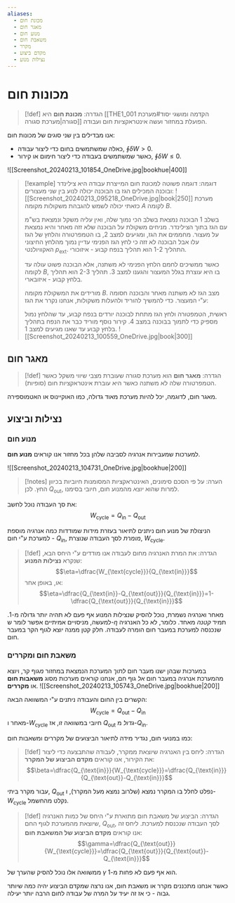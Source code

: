 ```yaml
---
aliases:
  - מכונת חום
  - מאגר חום
  - מנוע חום
  - משאבת חום
  - מקרר
  - מקדם ביצוע
  - נצילות מנוע
---
```


# מכונות חום
>[!def] הגדרה: 
 >**מכונת חום** היא [[THE1_001 הקדמה ומושגי יסוד#מערכת סגורה|מערכת סגורה]] הפועלת במחזור ועשה אינטראקציות חום ועבודה.

 אנו מבדילים בין שני סוגים של מכונות חום:
 - כאלה שמשתמשים בחום כדי ליצור עבודה, $\oint\delta W>0$.
 - כאשר שמשתמשים בעבודה כדי ליצור חימום או קירור, $\oint\delta W\leq 0$.

![[Screenshot_20240213_101854_OneDrive.jpg|bookhue|400]]
>[!example] דוגמה: 
 >דוגמה פשוטה למכונת חום המייצרת עבודה היא צילינדר ובוכנה המכילים הגז בו הבוכנה יכולה לנוע בין שני מעצורים:
 >![[Screenshot_20240213_095218_OneDrive.jpg|book|250]]
 >מערכת כזאתי יכולה לשמש להגבהת משקולות מקומה $A$ לקומה $B$.
 >
 >בשלב 1 הבוכנה נמצאת בשלב הכי נמוך שלה, ואין עליה משקל ונמצאת בש"מ עם הגז בתוך הצילינדר.
 >מניחים משקולת על הבוכנה שלא זזה מאחר והיא נמצאת על מעצור. מחממים את הגז, ומגיעים למצב 2, בו הטמפרטורה והלחץ של הגז עלו אבל הבוכנה לא זזה כי לחץ הגז הפנימי עדיין נמוך מהלחץ החיצוני האקוויולנטי $p_{\text{ext}}$.
 >התהליך 1-2 הוא תהליך בנפח קבוע - איזוכורי.
 >
 >כאשר ממשיכים לחמם הלחץ הפנימי לא משתנה, אלא הבוכנה פשוט עולה עד לקומה $B$, בו היא עוצרת בגלל המעצור והגענו למצב 3.
 >תהליך 2-3 הוא תהליך בלחץ קבוע - איזובארי.
 >
 >מורידים את המשקולת מקומה $B$. מצב הגז לא משתנה מאחר והבוכנה חסומה ע"י המעצור. כדי להמשיך להוריד ולהעלות משקולות, אנחנו נקרר את הגז:
 >
 >ראשית, הטמפטורה ולחץ הגז מתחת לבוכנה יורדים בנפח קבוע, עד שהלחץ נמול מספיק כדי לתמוך בבוכנה במצב 4. קירור נוסף מוריד כבר את הנפח בתהליך בלחץ קבוע עד שאנו מגיעים למצב 1.
 >![[Screenshot_20240213_100559_OneDrive.jpg|book|300]]
 
## מאגר חום
>[!def] הגדרה: 
 >**מאגר חום** הוא מערכת סגורה שעוברת מצבי שיווי משקל כאשר הטמפרטורה שלה לא משתנה כאשר היא עוברת אינטראקציות חום (סופיות).
 
 מאגר חום, לדוגמה, יכל להיות מערכת מאוד גדולה, כמו האוקיינוס או האטמוספירה.

## נצילות וביצוע

### מנוע חום

למערכות שמעבירות אנרגיה לסביבה שלהן בכל מחזור אנו קוראים **מנוע חום**. 

![[Screenshot_20240213_104731_OneDrive.jpg|bookhue|200]]

>[!notes] הערה: 
 >על פי הסכם סימונים, האינטראקציות המסומנות חיוביות בכיוון החץ. לכן $Q_{\text{out}}$, למרות שהוא *יוצא* מהמנוע חום, חיובי בסימנו.

את סך העבודה נוכל לחשב:
$$W_{\text{cycle}}=Q_{\text{in}}-Q_{\text{out}}$$

הניצולת של מנוע חום ניתנים לתיאור בעזרת מידות שמודדות כמה אנרגיה מוספת למערכת ע"י חום - $Q_{\text{in}}$, *מומרת* לסך העבודה שנוצרת, $W_{\text{cycle}}$. 

>[!def] הגדרה: 
 >את המרת האנרגיה מחום לעבודה אנו מודדים ע"י היחס הבא, שנקרא **נצילות המנוע**:
 >$$\eta=\dfrac{W_{\text{cycle}}}{Q_{\text{in}}}$$
 >או, באופן אחר:
 >$$\eta=\dfrac{Q_{\text{in}}-Q_{\text{out}}}{Q_{\text{in}}}=1-\dfrac{Q_{\text{out}}}{Q_{\text{in}}}$$

מאחר ואנרגיה נשמרת, נוכל להסיק שנצילות המנוע אף פעם לא תהיה יותר גדולה מ-$1$. למעשה, מניסויים אמיתיים אפשר לומר ש-$\eta$ תמיד *קטנה* מאחד. כלומר, לא כל האנרגיה שנכנסה למערכת במעבר חום הומרה לעבודה. חלק קטן ממנה יוצא לגוף הקר במעבר חום.

### משאבת חום ומקררים
 במערכות שבהן ישנו מעבר חום *לתוך* המערכת הנמצאת במחזור *מ*גוף קר, ויוצא מהמערכת אנרגיה במעבר חום *אל* גוף חם, אנחנו קוראים מערכות מסוג **משאבות חום** או **מקררים**.
 ![[Screenshot_20240213_105743_OneDrive.jpg|bookhue|200]]

הקשרים בין החום והעבודה ניתנים ע"י המשוואה הבאה:
$$W_{\text{cycle}}=Q_{\text{out}}-Q_{\text{in}}$$
מאחר ו-$W_{\text{cycle}}$ חיובי במשוואה זו, אז $Q_{\text{out}}$ *גדול* מ-$Q_{\text{in}}$.

כמו במנועי חום, נגדיר מידה לתיאור הביצועים של מקררים ומשאבות חום:
>[!def] הגדרה: 
 >ליחס בין האנרגיה שיוצאת ממקרר, לעבודה שהתבצעה כדי ליצור את הקירור, אנו קוראים **מקדם הביצוע של המקרר**:
 >$$\beta=\dfrac{Q_{\text{in}}}{W_{\text{cycle}}}=\dfrac{Q_{\text{in}}}{Q_{\text{out}}-Q_{\text{in}}}$$
 
עבור מקרר ביתי, $Q_{\text{out}}$ נפלט לחלל בו המקרר נמצא (שלרוב נמצא מעל המקרר), ו-$W_{\text{cycle}}$ נקלט מהחשמל.

>[!def] הגדרה: 
 >הביצוע של משאבת חום מתוארת ע"י היחס של כמות האנרגיה שיוצאת מהמערכת לגוף החם, $Q_{\text{out}}$, לסך העבודה שנכנסת למערכת. ליחס זה אנו קוראים **מקדם הביצוע של המשאבת חום**:
 >$$\gamma=\dfrac{Q_{\text{out}}}{W_{\text{cycle}}}=\dfrac{Q_{\text{out}}}{Q_{\text{out}}-Q_{\text{in}}}$$

ממשוואה אלו נוכל להסיק שהערך של $\gamma$ הוא אף פעם לא פחות מ-$1$.

כאשר אנחנו מתכננים מקרר או משאבת חום, אנו נרצה שמקדם הביצוע יהיה כמה שיותר גבוה - כי אז זה יעיד על המרה של עבודה לחום הרבה יותר יעילה.

